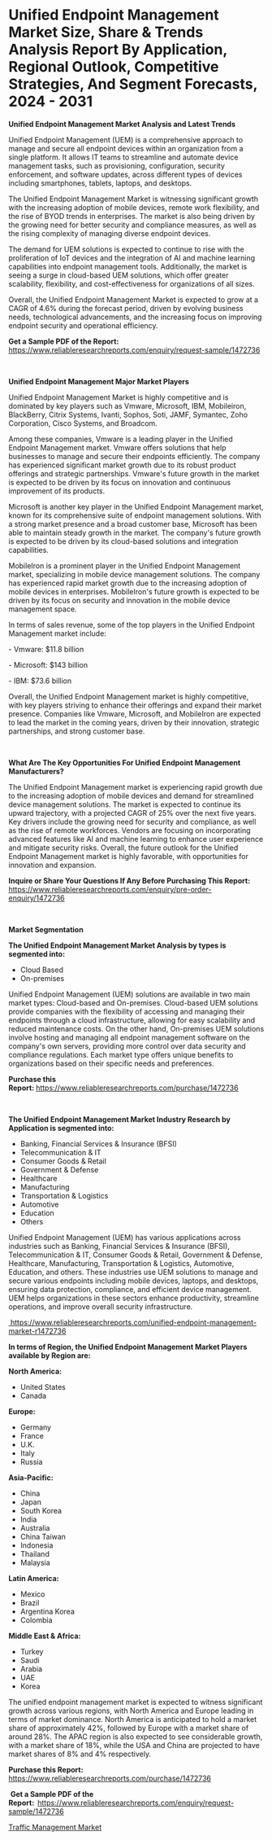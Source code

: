 <p><h1>Unified Endpoint Management Market Size, Share & Trends Analysis Report By Application, Regional Outlook, Competitive Strategies, And Segment Forecasts, 2024 - 2031</h1></p><p><strong>Unified Endpoint Management Market Analysis and Latest Trends</strong></p>
<p><p>Unified Endpoint Management (UEM) is a comprehensive approach to manage and secure all endpoint devices within an organization from a single platform. It allows IT teams to streamline and automate device management tasks, such as provisioning, configuration, security enforcement, and software updates, across different types of devices including smartphones, tablets, laptops, and desktops.</p><p>The Unified Endpoint Management Market is witnessing significant growth with the increasing adoption of mobile devices, remote work flexibility, and the rise of BYOD trends in enterprises. The market is also being driven by the growing need for better security and compliance measures, as well as the rising complexity of managing diverse endpoint devices.</p><p>The demand for UEM solutions is expected to continue to rise with the proliferation of IoT devices and the integration of AI and machine learning capabilities into endpoint management tools. Additionally, the market is seeing a surge in cloud-based UEM solutions, which offer greater scalability, flexibility, and cost-effectiveness for organizations of all sizes.</p><p>Overall, the Unified Endpoint Management Market is expected to grow at a CAGR of 4.6% during the forecast period, driven by evolving business needs, technological advancements, and the increasing focus on improving endpoint security and operational efficiency.</p></p>
<p><strong>Get a Sample PDF of the Report:&nbsp;</strong> <a href="https://www.reliableresearchreports.com/enquiry/request-sample/1472736">https://www.reliableresearchreports.com/enquiry/request-sample/1472736</a></p>
<p>&nbsp;</p>
<p><strong>Unified Endpoint Management Major Market Players</strong></p>
<p><p>Unified Endpoint Management Market is highly competitive and is dominated by key players such as Vmware, Microsoft, IBM, Mobileiron, BlackBerry, Citrix Systems, Ivanti, Sophos, Soti, JAMF, Symantec, Zoho Corporation, Cisco Systems, and Broadcom. </p><p>Among these companies, Vmware is a leading player in the Unified Endpoint Management market. Vmware offers solutions that help businesses to manage and secure their endpoints efficiently. The company has experienced significant market growth due to its robust product offerings and strategic partnerships. Vmware's future growth in the market is expected to be driven by its focus on innovation and continuous improvement of its products.</p><p>Microsoft is another key player in the Unified Endpoint Management market, known for its comprehensive suite of endpoint management solutions. With a strong market presence and a broad customer base, Microsoft has been able to maintain steady growth in the market. The company's future growth is expected to be driven by its cloud-based solutions and integration capabilities.</p><p>MobileIron is a prominent player in the Unified Endpoint Management market, specializing in mobile device management solutions. The company has experienced rapid market growth due to the increasing adoption of mobile devices in enterprises. MobileIron's future growth is expected to be driven by its focus on security and innovation in the mobile device management space.</p><p>In terms of sales revenue, some of the top players in the Unified Endpoint Management market include:</p><p>- Vmware: $11.8 billion</p><p>- Microsoft: $143 billion</p><p>- IBM: $73.6 billion</p><p>Overall, the Unified Endpoint Management market is highly competitive, with key players striving to enhance their offerings and expand their market presence. Companies like Vmware, Microsoft, and MobileIron are expected to lead the market in the coming years, driven by their innovation, strategic partnerships, and strong customer base.</p></p>
<p>&nbsp;</p>
<p><strong>What Are The Key Opportunities For Unified Endpoint Management Manufacturers?</strong></p>
<p><p>The Unified Endpoint Management market is experiencing rapid growth due to the increasing adoption of mobile devices and demand for streamlined device management solutions. The market is expected to continue its upward trajectory, with a projected CAGR of 25% over the next five years. Key drivers include the growing need for security and compliance, as well as the rise of remote workforces. Vendors are focusing on incorporating advanced features like AI and machine learning to enhance user experience and mitigate security risks. Overall, the future outlook for the Unified Endpoint Management market is highly favorable, with opportunities for innovation and expansion.</p></p>
<p><strong>Inquire or Share Your Questions If Any Before Purchasing This Report:</strong> <a href="https://www.reliableresearchreports.com/enquiry/pre-order-enquiry/1472736">https://www.reliableresearchreports.com/enquiry/pre-order-enquiry/1472736</a></p>
<p>&nbsp;</p>
<p><strong>Market Segmentation</strong></p>
<p><strong>The Unified Endpoint Management Market Analysis by types is segmented into:</strong></p>
<p><ul><li>Cloud Based</li><li>On-premises</li></ul></p>
<p><p>Unified Endpoint Management (UEM) solutions are available in two main market types: Cloud-based and On-premises. Cloud-based UEM solutions provide companies with the flexibility of accessing and managing their endpoints through a cloud infrastructure, allowing for easy scalability and reduced maintenance costs. On the other hand, On-premises UEM solutions involve hosting and managing all endpoint management software on the company's own servers, providing more control over data security and compliance regulations. Each market type offers unique benefits to organizations based on their specific needs and preferences.</p></p>
<p><strong>Purchase this Report:&nbsp;</strong><a href="https://www.reliableresearchreports.com/purchase/1472736">https://www.reliableresearchreports.com/purchase/1472736</a></p>
<p>&nbsp;</p>
<p><strong>The Unified Endpoint Management Market Industry Research by Application is segmented into:</strong></p>
<p><ul><li>Banking, Financial Services & Insurance (BFSI)</li><li>Telecommunication & IT</li><li>Consumer Goods & Retail</li><li>Government & Defense</li><li>Healthcare</li><li>Manufacturing</li><li>Transportation & Logistics</li><li>Automotive</li><li>Education</li><li>Others</li></ul></p>
<p><p>Unified Endpoint Management (UEM) has various applications across industries such as Banking, Financial Services & Insurance (BFSI), Telecommunication & IT, Consumer Goods & Retail, Government & Defense, Healthcare, Manufacturing, Transportation & Logistics, Automotive, Education, and others. These industries use UEM solutions to manage and secure various endpoints including mobile devices, laptops, and desktops, ensuring data protection, compliance, and efficient device management. UEM helps organizations in these sectors enhance productivity, streamline operations, and improve overall security infrastructure.</p></p>
<p><a href="https://www.reliableresearchreports.com/unified-endpoint-management-market-r1472736">&nbsp;https://www.reliableresearchreports.com/unified-endpoint-management-market-r1472736</a></p>
<p><strong>In terms of Region, the Unified Endpoint Management Market Players available by Region are:</strong></p>
<p>
    <p> <strong> North America: </strong>
        <ul>
            <li>United States</li>
            <li>Canada</li>
        </ul>
        </p> 
    <p> <strong> Europe: </strong>
        <ul>
            <li>Germany</li>
            <li>France</li>
            <li>U.K.</li>
            <li>Italy</li>
            <li>Russia</li>
        </ul>
        </p> 
    <p> <strong> Asia-Pacific: </strong>
        <ul>
            <li>China</li>
            <li>Japan</li>
            <li>South Korea</li>
            <li>India</li>
            <li>Australia</li>
            <li>China Taiwan</li>
            <li>Indonesia</li>
            <li>Thailand</li>
            <li>Malaysia</li>
        </ul>
        </p> 
    <p> <strong> Latin America: </strong>
        <ul>
            <li>Mexico</li>
            <li>Brazil</li>
            <li>Argentina Korea</li>
            <li>Colombia</li>
        </ul>
        </p> 
    <p> <strong> Middle East & Africa: </strong>
        <ul>
            <li>Turkey</li>
            <li>Saudi</li>
            <li>Arabia</li>
            <li>UAE</li>
            <li>Korea</li>
        </ul>
    </p>
    </p>
<p><p>The unified endpoint management market is expected to witness significant growth across various regions, with North America and Europe leading in terms of market dominance. North America is anticipated to hold a market share of approximately 42%, followed by Europe with a market share of around 28%. The APAC region is also expected to see considerable growth, with a market share of 18%, while the USA and China are projected to have market shares of 8% and 4% respectively.</p></p>
<p><strong>Purchase this Report: </strong><a href="https://www.reliableresearchreports.com/purchase/1472736">https://www.reliableresearchreports.com/purchase/1472736</a></p>
<p>&nbsp;<strong>Get a Sample PDF of the Report:&nbsp;&nbsp;</strong><a href="https://www.reliableresearchreports.com/enquiry/request-sample/1472736">https://www.reliableresearchreports.com/enquiry/request-sample/1472736</a></p>
<p><strong></strong></p>
<p><p><a href="https://github.com/RichRobinson5/Market-Research-Report-List-4/blob/main/traffic-management-market.md">Traffic Management Market</a></p></p>